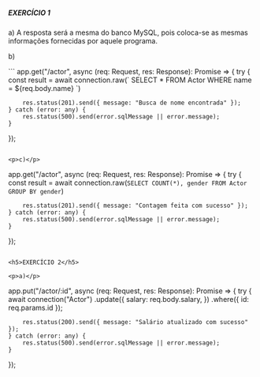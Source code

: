 <h5>EXERCÍCIO 1</h5>

<p>a) A resposta será a mesma do banco MySQL, pois coloca-se as mesmas informações fornecidas por aquele programa.</p>

<p>b)</p>
```
app.get("/actor", async (req: Request, res: Response): Promise<void> => {
    try {
        const result = await connection.raw(`
        SELECT * FROM Actor WHERE name = ${req.body.name}
        `)

        res.status(201).send({ message: "Busca de nome encontrada" });
    } catch (error: any) {
        res.status(500).send(error.sqlMessage || error.message);
    }
});
```

<p>c)</p>
```
app.get("/actor", async (req: Request, res: Response): Promise<void> => {
    try {
        const result = await connection.raw(`
        SELECT COUNT(*), gender FROM Actor GROUP BY gender
        `)

        res.status(201).send({ message: "Contagem feita com sucesso" });
    } catch (error: any) {
        res.status(500).send(error.sqlMessage || error.message);
    }
});
```

<h5>EXERCÍCIO 2</h5>

<p>a)</p>
```
app.put("/actor/:id", async (req: Request, res: Response): Promise<void> => {
    try {
        await connection("Actor")
        .update({
            salary: req.body.salary,
        })
        .where({ id: req.params.id });

        res.status(200).send({ message: "Salário atualizado com sucesso" });
    } catch (error: any) {
        res.status(500).send(error.sqlMessage || error.message);
    }
});
```
